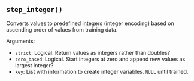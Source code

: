 ## `step_integer()`

Converts values to predefined integers (integer encoding) based on ascending order of values from training data.

Arguments:
* `strict`: Logical. Return values as integers rather than doubles?
* `zero_based`: Logical. Start integers at zero and append new values as largest integer?
* `key`: List with information to create integer variables. `NULL` until trained.
